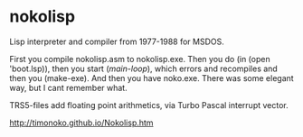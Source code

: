 # nokolisp
Lisp interpreter and compiler from 1977-1988 for MSDOS.

First you compile nokolisp.asm to nokolisp.exe. Then you do (in (open 'boot.lsp)), then you start (*main-loop*), which
errors and recompiles and then you (make-exe). And then you have noko.exe. There was some elegant way, but I cant remember what.

TRS5-files add floating point arithmetics, via Turbo Pascal interrupt vector. 

http://timonoko.github.io/Nokolisp.htm
